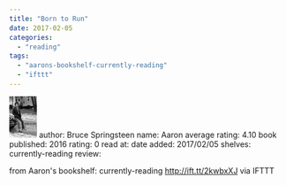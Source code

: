 ```yaml
---
title: "Born to Run"
date: 2017-02-05
categories: 
  - "reading"
tags: 
  - "aarons-bookshelf-currently-reading"
  - "ifttt"
---
```


![Born to Run](images/2htWRoX) author: Bruce Springsteen name: Aaron average rating: 4.10 book published: 2016 rating: 0 read at: date added: 2017/02/05 shelves: currently-reading review:

from Aaron's bookshelf: currently-reading http://ift.tt/2kwbxXJ via IFTTT
